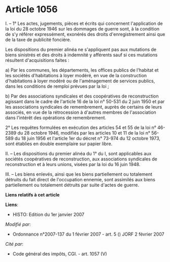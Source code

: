 # Article 1056

I. – 1° Les actes, jugements, pièces et écrits qui concernent l'application de la loi du 28 octobre 1946 sur les dommages de
guerre sont, à la condition de s'y référer expressément, exonérés des droits d'enregistrement ainsi que de la taxe de
publicité foncière.

Les dispositions du premier alinéa ne s'appliquent pas aux mutations de biens sinistrés et des droits à indemnité y afférents
sauf si ces mutations résultent d'acquisitions faites :

a) Par les communes, les départements, les offices publics de l'habitat et les sociétés d'habitations à loyer modéré, en vue
de la construction d'habitations à loyer modéré ou de l'aménagement de services publics, dans les conditions de remploi
prévues par la loi ;

b) Par des associations syndicales et des coopératives de reconstruction agissant dans le cadre de l'article 16 de la loi n°
50-531 du 2 juin 1950 et par les associations syndicales de remembrement, auprès de certains de leurs associés, en vue de la
rétrocession à d'autres membres de l'association dans l'intérêt des opérations de remembrement.

2° Les requêtes formulées en exécution des articles 54 et 55 de la loi n° 46-2389 du 28 octobre 1946, modifiés par les
articles 10 et 11 de la loi n° 56-589 du 18 juin 1956 et l'article 1er du décret n° 73-974 du 12 octobre 1973, sont établies
en double exemplaire sur papier libre.

II. – Les dispositions du premier alinéa du 1° du I, sont applicables aux sociétés coopératives de reconstruction, aux
associations syndicales de reconstruction et à leurs unions, visées par la loi du 16 juin 1948.

III. – Les biens enlevés, ainsi que les biens partiellement ou totalement détruits du fait direct de l'occupation ennemie,
sont assimilés aux biens partiellement ou totalement détruits par suite d'actes de guerre.

**Liens relatifs à cet article**

**Liens**:

  - HISTO: Edition du 1er janvier 2007

_Modifié par_:

  - Ordonnance n°2007-137 du 1 février 2007 - art. 5 () JORF 2 février 2007

_Cité par_:

  - Code général des impôts, CGI. - art. 1057 (V)
